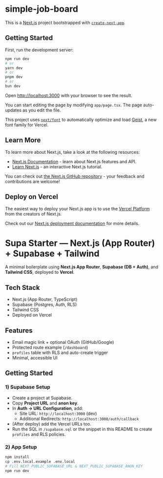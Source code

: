 # simple-job-board
This is a [Next.js](https://nextjs.org) project bootstrapped with [`create-next-app`](https://nextjs.org/docs/app/api-reference/cli/create-next-app).

## Getting Started

First, run the development server:

```bash
npm run dev
# or
yarn dev
# or
pnpm dev
# or
bun dev
```

Open [http://localhost:3000](http://localhost:3000) with your browser to see the result.

You can start editing the page by modifying `app/page.tsx`. The page auto-updates as you edit the file.

This project uses [`next/font`](https://nextjs.org/docs/app/building-your-application/optimizing/fonts) to automatically optimize and load [Geist](https://vercel.com/font), a new font family for Vercel.

## Learn More

To learn more about Next.js, take a look at the following resources:

- [Next.js Documentation](https://nextjs.org/docs) - learn about Next.js features and API.
- [Learn Next.js](https://nextjs.org/learn) - an interactive Next.js tutorial.

You can check out [the Next.js GitHub repository](https://github.com/vercel/next.js) - your feedback and contributions are welcome!

## Deploy on Vercel

The easiest way to deploy your Next.js app is to use the [Vercel Platform](https://vercel.com/new?utm_medium=default-template&filter=next.js&utm_source=create-next-app&utm_campaign=create-next-app-readme) from the creators of Next.js.

Check out our [Next.js deployment documentation](https://nextjs.org/docs/app/building-your-application/deploying) for more details.

# Supa Starter — Next.js (App Router) + Supabase + Tailwind

A minimal boilerplate using **Next.js App Router**, **Supabase (DB + Auth)**, and **Tailwind CSS**, deployed to **Vercel**.

## Tech Stack

- Next.js (App Router, TypeScript)
- Supabase (Postgres, Auth, RLS)
- Tailwind CSS
- Deployed on Vercel

## Features

- Email magic link + optional OAuth (GitHub/Google)
- Protected route example (`/dashboard`)
- `profiles` table with RLS and auto-create trigger
- Minimal, accessible UI

## Getting Started

### 1) Supabase Setup

- Create a project at Supabase.
- Copy **Project URL** and **anon key**.
- In **Auth → URL Configuration**, add:
    - Site URL: `http://localhost:3000` (dev)
    - Additional Redirects: `http://localhost:3000/auth/callback`
- (After deploy) add the Vercel URLs too.
- Run the SQL in `/supabase.sql` or the snippet in this README to create `profiles` and RLS policies.

### 2) App Setup

```bash
npm install
cp .env.local.example .env.local
# Fill NEXT_PUBLIC_SUPABASE_URL & NEXT_PUBLIC_SUPABASE_ANON_KEY
npm run dev
